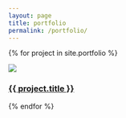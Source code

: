 ```yaml
---
layout: page
title: portfolio
permalink: /portfolio/
---
```

{% for project in site.portfolio %}
  <div class="project">
    <img class="main-image" src="/assets/{{ project.image }}" />
    <h3><a href="{{ project.permalink }}">{{ project.title }}</a></h3>
  </div>
{% endfor %}